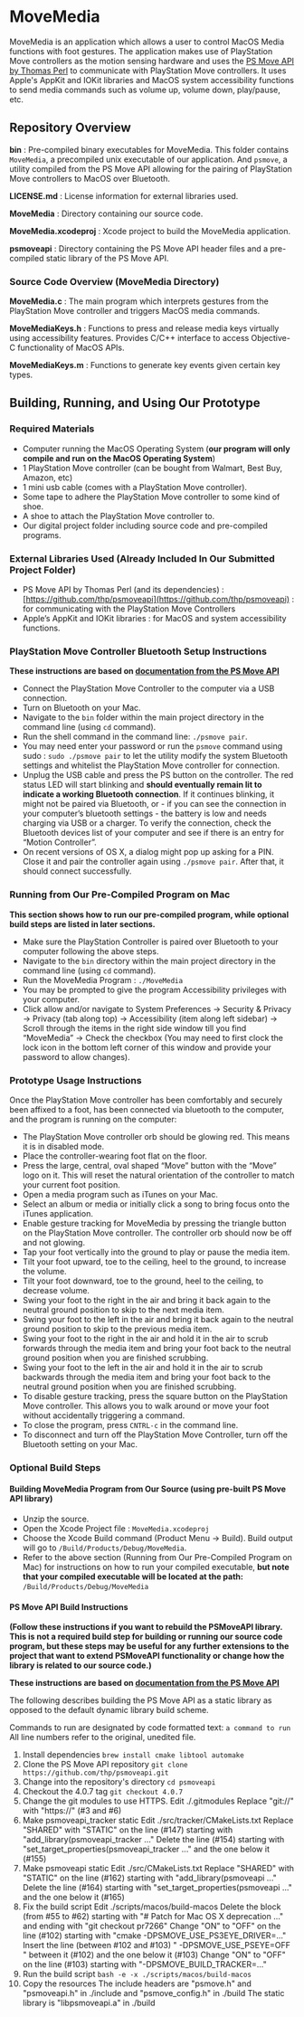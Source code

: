 # MoveMedia
MoveMedia is an application which allows a user to control MacOS Media functions with foot gestures. The application makes use of PlayStation Move controllers as the motion sensing hardware and uses the [PS Move API by Thomas Perl](https://github.com/thp/psmoveapi) to communicate with PlayStation Move controllers. It uses Apple's AppKit and IOKit libraries and MacOS system accessibility functions to send media commands such as volume up, volume down, play/pause, etc.

## Repository Overview

**bin** : Pre-compiled binary executables for MoveMedia. This folder contains `MoveMedia`, a precompiled unix executable of our application. And `psmove`, a utility compiled from the PS Move API allowing for the pairing of PlayStation Move controllers to MacOS over Bluetooth.

**LICENSE.md** : License information for external libraries used.

**MoveMedia** : Directory containing our source code.

**MoveMedia.xcodeproj** : Xcode project to build the MoveMedia application.

**psmoveapi** : Directory containing the PS Move API header files and a pre-compiled static library of the PS Move API.

### Source Code Overview (MoveMedia Directory)

**MoveMedia.c** : The main program which interprets gestures from the PlayStation Move controller and triggers MacOS media commands.

**MoveMediaKeys.h** : Functions to press and release media keys virtually using accessibility features. Provides C/C++ interface to access Objective-C functionality of MacOS APIs.

**MoveMediaKeys.m** : Functions to generate key events given certain key types.


## Building, Running, and Using Our Prototype

### Required Materials
- Computer running the MacOS Operating System (**our program will only compile and run on the MacOS Operating System**)
- 1 PlayStation Move controller (can be bought from Walmart, Best Buy, Amazon, etc)
- 1 mini usb cable (comes with a PlayStation Move controller).
- Some tape to adhere the PlayStation Move controller to some kind of shoe.
- A shoe to attach the PlayStation Move controller to.
- Our digital project folder including source code and pre-compiled programs.

### External Libraries Used (Already Included In Our Submitted Project Folder)
- PS Move API by Thomas Perl (and its dependencies) : [https://github.com/thp/psmoveapi](https://github.com/thp/psmoveapi) : for communicating with the PlayStation Move Controllers
- Apple’s AppKit and IOKit libraries : for MacOS and system accessibility functions.

### PlayStation Move Controller Bluetooth Setup Instructions
**These instructions are based on [documentation from the PS Move API](https://github.com/thp/psmoveapi/blob/master/docs/pairing.rst)**
- Connect the PlayStation Move Controller to the computer via a USB connection.
- Turn on Bluetooth on your Mac.
- Navigate to the `bin` folder within the main project directory in the command line (using `cd` command).
- Run the shell command in the command line: `./psmove pair`.
- You may need enter your password or run the `psmove` command using sudo : `sudo ./psmove pair` to let the utility modify the system Bluetooth settings and whitelist the PlayStation Move controller for connection.
- Unplug the USB cable and press the PS button on the controller. The red status LED will start blinking and **should eventually remain lit to indicate a working Bluetooth connection**. If it continues blinking, it might not be paired via Bluetooth, or - if you can see the connection in your computer’s bluetooth settings - the battery is low and needs charging via USB or a charger. To verify the connection, check the Bluetooth devices list of your computer and see if there is an entry for “Motion Controller”.
- On recent versions of OS X, a dialog might pop up asking for a PIN. Close it and pair the controller again using `./psmove pair`. After that, it should connect successfully.

### Running from Our Pre-Compiled Program on Mac
**This section shows how to run our pre-compiled program, while optional build steps are listed in later sections.**
- Make sure the PlayStation Controller is paired over Bluetooth to your computer following the above steps.
- Navigate to the `bin` directory within the main project directory in the command line (using `cd` command).
- Run the MoveMedia Program : `./MoveMedia`
- You may be prompted to give the program Accessibility privileges with your computer.
- Click allow and/or navigate to System Preferences -\> Security & Privacy -\> Privacy (tab along top) -\> Accessibility (item along left sidebar) -\> Scroll through the items in the right side window till you find “MoveMedia” -\> Check the checkbox (You may need to first clock the lock icon in the bottom left corner of this window and provide your password to allow changes).

### Prototype Usage Instructions
Once the PlayStation Move controller has been comfortably and securely been affixed to a foot, has been connected via bluetooth to the computer, and the program is running on the computer:
- The PlayStation Move controller orb should be glowing red. This means it is in disabled mode.
- Place the controller-wearing foot flat on the floor.
- Press the large, central, oval shaped “Move” button with the “Move” logo on it. This will reset the natural orientation of the controller to match your current foot position.
- Open a media program such as iTunes on your Mac.
- Select an album or media or initially click a song to bring focus onto the iTunes application.
- Enable gesture tracking for MoveMedia by pressing the triangle button on the PlayStation Move controller. The controller orb should now be off and not glowing.
- Tap your foot vertically into the ground to play or pause the media item.
- Tilt your foot upward, toe to the ceiling, heel to the ground, to increase the volume.
- Tilt your foot downward, toe to the ground, heel to the ceiling, to decrease volume.
- Swing your foot to the right in the air and bring it back again to the neutral ground position to skip to the next media item.
- Swing your foot to the left in the air and bring it back again to the neutral ground position to skip to the previous media item.
- Swing your foot to the right in the air and hold it in the air to scrub forwards through the media item and bring your foot back to the neutral ground position when you are finished scrubbing.
- Swing your foot to the left in the air and hold it in the air to scrub backwards through the media item and bring your foot back to the neutral ground position when you are finished scrubbing.
- To disable gesture tracking, press the square button on the PlayStation Move controller. This allows you to walk around or move your foot without accidentally triggering a command.
- To close the program, press `CNTRL-c` in the command line.
- To disconnect and turn off the PlayStation Move Controller, turn off the Bluetooth setting on your Mac.


### Optional Build Steps
#### Building MoveMedia Program from Our Source (using pre-built PS Move API library)
- Unzip the source.
- Open the Xcode Project file : `MoveMedia.xcodeproj `
- Choose the Xcode Build command (Product Menu -\> Build). Build output will go to `/Build/Products/Debug/MoveMedia`.
- Refer to the above section (Running from Our Pre-Compiled Program on Mac) for instructions on how to run your compiled executable, **but note that your compiled executable will be located at the path:** `/Build/Products/Debug/MoveMedia`

#### PS Move API Build Instructions
**(Follow these instructions if you want to rebuild the PSMoveAPI library. This is not a required build step for building or running our source code program, but these steps may be useful for any further extensions to the project that want to extend PSMoveAPI functionality or change how the library is related to our source code.)**

**These instructions are based on [documentation from the PS Move API](https://github.com/thp/psmoveapi/blob/master/docs/build.rst)**

The following describes building the PS Move API as a static library as opposed to the default dynamic library build scheme.

Commands to run are designated by code formatted text: `a command to run`
All line numbers refer to the original, unedited file.

1. Install dependencies
    `brew install cmake libtool automake`
2. Clone the PS Move API repository
    `git clone https://github.com/thp/psmoveapi.git`
3. Change into the repository's directory
    `cd psmoveapi`
4. Checkout the 4.0.7 tag
    `git checkout 4.0.7`
5. Change the git modules to use HTTPS.
    Edit ./.gitmodules
    Replace "git://" with "https://" (#3 and #6)
6. Make psmoveapi\_tracker static
    Edit ./src/tracker/CMakeLists.txt
    Replace "SHARED" with "STATIC" on the line (#147) starting with "add\_library(psmoveapi\_tracker ..."
    Delete the line (#154) starting with "set\_target\_properties(psmoveapi\_tracker ..." and the one below it (#155)
7. Make psmoveapi static
    Edit ./src/CMakeLists.txt
    Replace "SHARED" with "STATIC" on the line (#162) starting with "add\_library(psmoveapi ..."
    Delete the line (#164) starting with "set\_target\_properties(psmoveapi ..." and the one below it (#165)
8. Fix the build script
    Edit ./scripts/macos/build-macos
    Delete the block (from #55 to #62) starting with "# Patch for Mac OS X deprecation ..." and ending with "git checkout pr7266"
    Change "ON" to "OFF" on the line (#102) starting with "cmake -DPSMOVE\_USE\_PS3EYE\_DRIVER=..."
    Insert the line (between #102 and #103) "      -DPSMOVE\_USE\_PSEYE=OFF " between it (#102) and the one below it (#103)
    Change "ON" to "OFF" on the line (#103) starting with "-DPSMOVE\_BUILD\_TRACKER=..."
9. Run the build script
    `bash -e -x ./scripts/macos/build-macos`
10. Copy the resources
    The include headers are "psmove.h" and "psmoveapi.h" in ./include and "psmove\_config.h" in ./build
    The static library is "libpsmoveapi.a" in ./build
